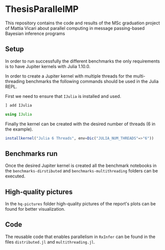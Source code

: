 # ThesisParallelMP
This repository contains the code and results of the MSc graduation project of Mattia Vicari about parallel computing in message passing-based Bayesian inference programs

## Setup
In order to run successfully the different benchmarks the only requirements is to have Jupiter kernels with Julia 1.10.0.

In order to create a Jupiter kernel with multiple threads for the multi-threading benchmarks the following commands should be used in the Julia REPL.

First we need to ensure that `IJulia` is installed and used.
```Julia
] add IJulia
```

```Julia
using IJulia
```

Finally the kernel can be created with the desired number of threads (6 in the example).
```Julia
installkernel("Julia 6 Threads", env=Dic("JULIA_NUM_THREADS"=>"6"))
```

## Benchmarks run

Once the desired Jupiter kernel is created all the benchmark notebooks in the `benchmarks-dirstibuted` and `benchmarks-multithreading` folders can be executed.

## High-quality pictures

In the `hq-pictures` folder high-quality pictures of the report's plots can be found for better visualization.

## Code

The reusable code that enables parallelism in `RxInfer` can be found in the files `distributed.jl` and `multithreading.jl`.
